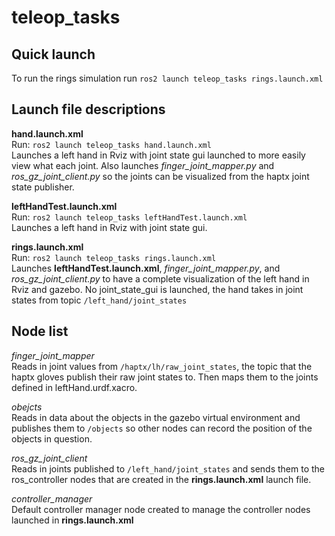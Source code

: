 # teleop_tasks

## Quick launch
To run the rings simulation run `ros2 launch teleop_tasks rings.launch.xml`  

## Launch file descriptions
**hand.launch.xml**  
Run: `ros2 launch teleop_tasks hand.launch.xml`  
Launches a left hand in Rviz with joint state gui launched to more easily view what each joint. Also launches *finger_joint_mapper.py* and *ros_gz_joint_client.py* so the joints can be visualized from the haptx joint state publisher.
  
**leftHandTest.launch.xml**  
Run: `ros2 launch teleop_tasks leftHandTest.launch.xml`  
Launches a left hand in Rviz with joint state gui.  

**rings.launch.xml**  
Run: `ros2 launch teleop_tasks rings.launch.xml`  
Launches **leftHandTest.launch.xml**, *finger_joint_mapper.py*, and *ros_gz_joint_client.py* to have a complete visualization of the left hand in Rviz and gazebo. No joint_state_gui is launched, the hand takes in joint states from topic `/left_hand/joint_states`

## Node list  
*finger_joint_mapper*  
Reads in joint values from `/haptx/lh/raw_joint_states`, the topic that the haptx gloves publish their raw joint states to. Then maps them to the joints defined in leftHand.urdf.xacro.  

*obejcts*  
Reads in data about the objects in the gazebo virtual environment and publishes them to `/objects` so other nodes can record the position of the objects in question.  

*ros_gz_joint_client*  
Reads in joints published to `/left_hand/joint_states` and sends them to the ros_controller nodes that are created in the **rings.launch.xml** launch file. 

*controller_manager*  
Default controller manager node created to manage the controller nodes launched in **rings.launch.xml**  

